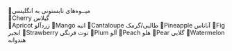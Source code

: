 🍒میــوه‌های تابستونی به انگلیسی
<br>
🔸Cherry
گیلاس
<br>
🔹Apricot
زردآلو
🔸Mango
انبه
🔹Cantaloupe
طالبی/گرمک
🔸Pineapple
آناناس
🔹Fig
انجیر
🔸Strawberry
توت فرنگی
🔹Plum
آلو
🔸Peach
هلو
🔹Pear
گلابی
🔸Watermelon 
هندوانه

